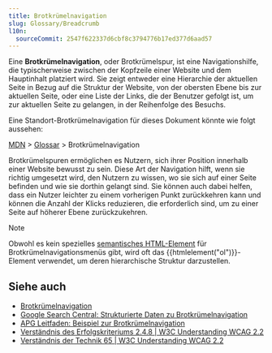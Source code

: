 ```yaml
---
title: Brotkrümelnavigation
slug: Glossary/Breadcrumb
l10n:
  sourceCommit: 2547f622337d6cbf8c3794776b17ed377d6aad57
---
```


Eine **Brotkrümelnavigation**, oder Brotkrümelspur, ist eine Navigationshilfe, die typischerweise zwischen der Kopfzeile einer Website und dem Hauptinhalt platziert wird. Sie zeigt entweder eine Hierarchie der aktuellen Seite in Bezug auf die Struktur der Website, von der obersten Ebene bis zur aktuellen Seite, oder eine Liste der Links, die der Benutzer gefolgt ist, um zur aktuellen Seite zu gelangen, in der Reihenfolge des Besuchs.

Eine Standort-Brotkrümelnavigation für dieses Dokument könnte wie folgt aussehen:

[MDN](/) > [Glossar](/de/docs/Glossary) > Brotkrümelnavigation

Brotkrümelspuren ermöglichen es Nutzern, sich ihrer Position innerhalb einer Website bewusst zu sein. Diese Art der Navigation hilft, wenn sie richtig umgesetzt wird, den Nutzern zu wissen, wo sie sich auf einer Seite befinden und wie sie dorthin gelangt sind. Sie können auch dabei helfen, dass ein Nutzer leichter zu einem vorherigen Punkt zurückkehren kann und können die Anzahl der Klicks reduzieren, die erforderlich sind, um zu einer Seite auf höherer Ebene zurückzukehren.

> [!NOTE]
> Obwohl es kein spezielles [semantisches HTML-Element](https://html.spec.whatwg.org/multipage/semantics-other.html#rel-up) für Brotkrümelnavigationsmenüs gibt, wird oft das {{htmlelement("ol")}}-Element verwendet, um deren hierarchische Struktur darzustellen.

## Siehe auch

- [Brotkrümelnavigation](/de/docs/Web/CSS/Layout_cookbook/Breadcrumb_Navigation)
- [Google Search Central: Strukturierte Daten zu Brotkrümelnavigation](https://developers.google.com/search/docs/appearance/structured-data/breadcrumb)
- [APG Leitfaden: Beispiel zur Brotkrümelnavigation](https://www.w3.org/WAI/ARIA/apg/patterns/breadcrumb/examples/breadcrumb/)
- [Verständnis des Erfolgskriteriums 2.4.8 | W3C Understanding WCAG 2.2](https://www.w3.org/WAI/WCAG22/Understanding/location)
- [Verständnis der Technik 65 | W3C Understanding WCAG 2.2](https://www.w3.org/WAI/WCAG22/Techniques/general/G65)
